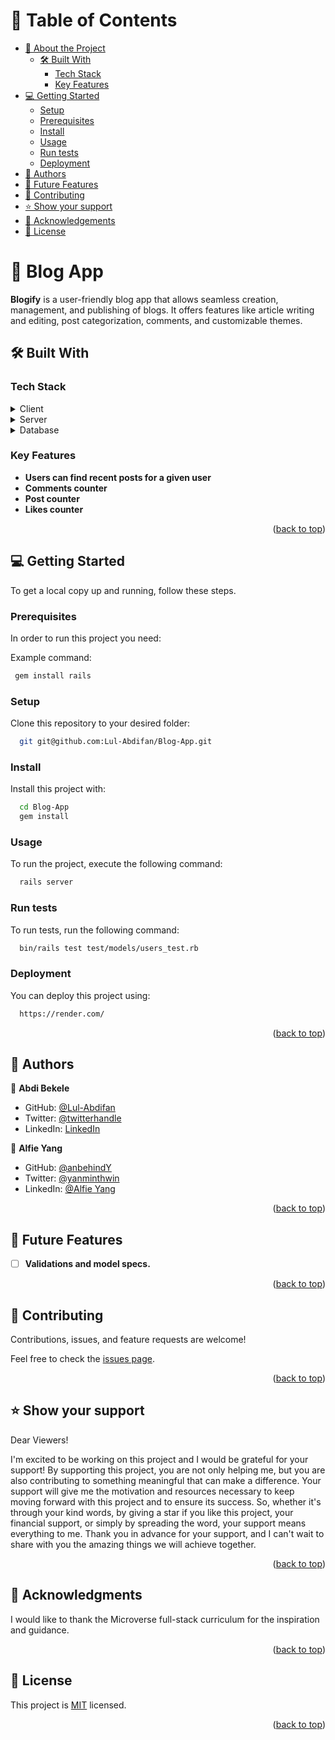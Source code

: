 <a name="readme-top"></a>

# 📗 Table of Contents

- [📖 About the Project](#about-project)
  - [🛠 Built With](#built-with)
    - [Tech Stack](#tech-stack)
    - [Key Features](#key-features)
- [💻 Getting Started](#getting-started)
  - [Setup](#setup)
  - [Prerequisites](#prerequisites)
  - [Install](#install)
  - [Usage](#usage)
  - [Run tests](#run-tests)
  - [Deployment](#triangular_flag_on_post-deployment)
- [👥 Authors](#authors)
- [🔭 Future Features](#future-features)
- [🤝 Contributing](#contributing)
- [⭐️ Show your support](#support)
- [🙏 Acknowledgements](#acknowledgements)
- [📝 License](#license)

# 📖 Blog App <a name="about-project"></a>

**Blogify** is a user-friendly blog app that allows seamless creation, management, and publishing of blogs. It offers features like article writing and editing, post categorization, comments, and customizable themes.





## 🛠 Built With <a name="built-with"></a>

### Tech Stack <a name="tech-stack"></a>

<details>
  <summary>Client</summary>
  <ul>
    <li><a href="https://reactjs.org/">React.js</a></li>
    <li><a href="https://web.dev/learn/css/">CSS</a></li>
  </ul>
</details>

<details>
  <summary>Server</summary>
  <ul>
    <li><a href="https://rubyonrails.org/">Ruby on Rails</a></li>
  </ul>
</details>

<details>
<summary>Database</summary>
  <ul>
    <li><a href="https://www.postgresql.org/">PostgreSQL</a></li>
  </ul>
</details>

### Key Features <a name="key-features"></a>


- **Users can find recent posts for a given user**
- **Comments counter**
- **Post counter**
- **Likes counter**

<p align="right">(<a href="#readme-top">back to top</a>)</p>



## 💻 Getting Started <a name="getting-started"></a>


To get a local copy up and running, follow these steps.

### Prerequisites

In order to run this project you need:

Example command:

```sh
 gem install rails
```

### Setup

Clone this repository to your desired folder:


```sh
  git git@github.com:Lul-Abdifan/Blog-App.git
```

### Install

Install this project with:


```sh
  cd Blog-App
  gem install
```

### Usage

To run the project, execute the following command:


```sh
  rails server
```

### Run tests

To run tests, run the following command:


```sh
  bin/rails test test/models/users_test.rb
```

### Deployment

You can deploy this project using:


```sh
  https://render.com/
```

<p align="right">(<a href="#readme-top">back to top</a>)</p>


## 👥 Authors <a name="authors"></a>


👤 **Abdi Bekele**

- GitHub: [@Lul-Abdifan](https://github.com/Lul-Abdifan)
- Twitter: [@twitterhandle](https://twitter.com/AbdiBekele68808)
- LinkedIn: [LinkedIn](https://www.linkedin.com/in/abdi-bekele-a63860254/)

👤 **Alfie Yang**

- GitHub: [@anbehindY](https://github.com/anbehindY)
- Twitter: [@yanminthwin](https://twitter.com/yanminthwin)
- LinkedIn: [@Alfie Yang](https://www.linkedin.com/in/yan-min-thwin)

<p align="right">(<a href="#readme-top">back to top</a>)</p>


## 🔭 Future Features <a name="future-features"></a>


- [ ] **Validations and model specs.**

<p align="right">(<a href="#readme-top">back to top</a>)</p>

## 🤝 Contributing <a name="contributing"></a>

Contributions, issues, and feature requests are welcome!

Feel free to check the [issues page](https://github.com/Lul-Abdifan/Blog/issues).

<p align="right">(<a href="#readme-top">back to top</a>)</p>

## ⭐️ Show your support <a name="support"></a>

Dear Viewers!

I'm excited to be working on this project and I would be grateful for your support! By supporting this project, you are not only helping me, but you are also contributing to something meaningful that can make a difference. Your support will give me the motivation and resources necessary to keep moving forward with this project and to ensure its success. So, whether it's through your kind words, by giving a star if you like this project, your financial support, or simply by spreading the word, your support means everything to me. Thank you in advance for your support, and I can't wait to share with you the amazing things we will achieve together.

<p align="right">(<a href="#readme-top">back to top</a>)</p>

## 🙏 Acknowledgments <a name="acknowledgements"></a>

I would like to thank the Microverse full-stack curriculum for the inspiration and guidance.

<p align="right">(<a href="#readme-top">back to top</a>)</p>

## 📝 License <a name="license"></a>

This project is [MIT](./LICENSE) licensed.

<p align="right">(<a href="#readme-top">back to top</a>)</p>
